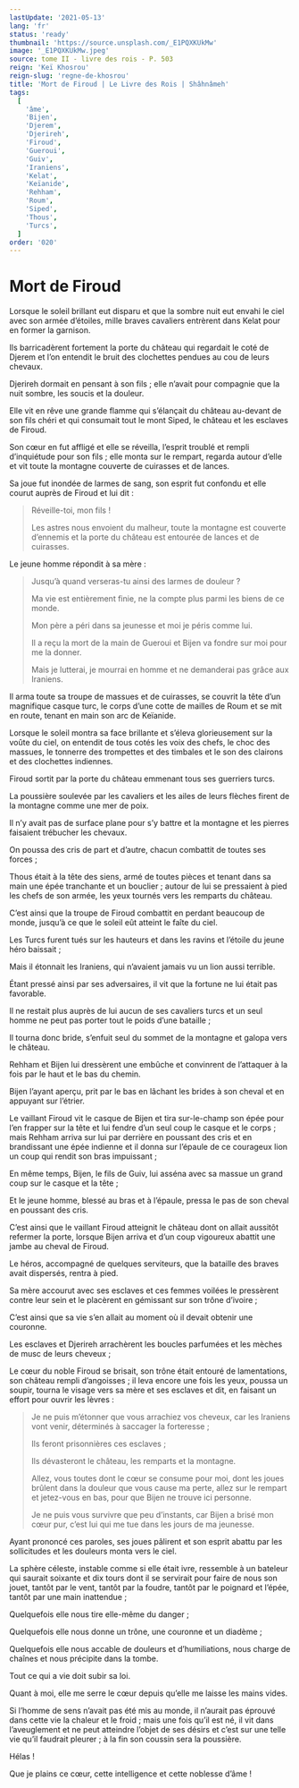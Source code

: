 ```yaml
---
lastUpdate: '2021-05-13'
lang: 'fr'
status: 'ready'
thumbnail: 'https://source.unsplash.com/_E1PQXKUkMw'
image: '_E1PQXKUkMw.jpeg'
source: tome II - livre des rois - P. 503
reign: 'Keï Khosrou'
reign-slug: 'regne-de-khosrou'
title: 'Mort de Firoud | Le Livre des Rois | Shâhnâmeh'
tags:
  [
    'âme',
    'Bijen',
    'Djerem',
    'Djerireh',
    'Firoud',
    'Gueroui',
    'Guiv',
    'Iraniens',
    'Kelat',
    'Keïanide',
    'Rehham',
    'Roum',
    'Siped',
    'Thous',
    'Turcs',
  ]
order: '020'
---
```


# Mort de Firoud

Lorsque le soleil brillant eut disparu et que la sombre nuit eut envahi le ciel avec son armée d’étoiles, mille braves cavaliers entrèrent dans Kelat pour en former la garnison.

Ils barricadèrent fortement la porte du château qui regardait le coté de Djerem et l’on entendit le bruit des clochettes pendues au cou de leurs chevaux.

Djerireh dormait en pensant à son fils ; elle n’avait pour compagnie que la nuit sombre, les soucis et la douleur.

Elle vit en rêve une grande flamme qui s’élançait du château au-devant de son fils chéri et qui consumait tout le mont Siped, le château et les esclaves de Firoud.

Son cœur en fut affligé et elle se réveilla, l’esprit troublé et rempli d’inquiétude pour son fils ; elle monta sur le rempart, regarda autour d’elle et vit toute la montagne couverte de cuirasses et de lances.

Sa joue fut inondée de larmes de sang, son esprit fut confondu et elle courut auprès de Firoud et lui dit :

> Réveille-toi, mon fils !
>
> Les astres nous envoient du malheur, toute la montagne est couverte d’ennemis et la porte du château est entourée de lances et de cuirasses.

Le jeune homme répondit à sa mère :

> Jusqu’à quand verseras-tu ainsi des larmes de douleur ?
>
> Ma vie est entièrement finie, ne la compte plus parmi les biens de ce monde.
>
> Mon père a péri dans sa jeunesse et moi je péris comme lui.
>
> Il a reçu la mort de la main de Gueroui et Bijen va fondre sur moi pour me la donner.
>
> Mais je lutterai, je mourrai en homme et ne demanderai pas grâce aux Iraniens.

Il arma toute sa troupe de massues et de cuirasses, se couvrit la tête d’un magnifique casque turc, le corps d’une cotte de mailles de Roum et se mit en route, tenant en main son arc de Keïanide.

Lorsque le soleil montra sa face brillante et s’éleva glorieusement sur la voûte du ciel, on entendit de tous cotés les voix des chefs, le choc des massues, le tonnerre des trompettes et des timbales et le son des clairons et des clochettes indiennes.

Firoud sortit par la porte du château emmenant tous ses guerriers turcs.

La poussière soulevée par les cavaliers et les ailes de leurs flèches firent de la montagne comme une mer de poix.

Il n’y avait pas de surface plane pour s’y battre et la montagne et les pierres faisaient trébucher les chevaux.

On poussa des cris de part et d’autre, chacun combattit de toutes ses forces ;

Thous était à la tête des siens, armé de toutes pièces et tenant dans sa main une épée tranchante et un bouclier ; autour de lui se pressaient à pied les chefs de son armée, les yeux tournés vers les remparts du château.

C’est ainsi que la troupe de Firoud combattit en perdant beaucoup de monde, jusqu’à ce que le soleil eût atteint le faîte du ciel.

Les Turcs furent tués sur les hauteurs et dans les ravins et l’étoile du jeune héro baissait ;

Mais il étonnait les Iraniens, qui n’avaient jamais vu un lion aussi terrible.

Étant pressé ainsi par ses adversaires, il vit que la fortune ne lui était pas favorable.

Il ne restait plus auprès de lui aucun de ses cavaliers turcs et un seul homme ne peut pas porter tout le poids d’une bataille ;

Il tourna donc bride, s’enfuit seul du sommet de la montagne et galopa vers le château.

Rehham et Bijen lui dressèrent une embûche et convinrent de l’attaquer à la fois par le haut et le bas du chemin.

Bijen l’ayant aperçu, prit par le bas en lâchant les brides à son cheval et en appuyant sur l’étrier.

Le vaillant Firoud vit le casque de Bijen et tira sur-le-champ son épée pour l’en frapper sur la tête et lui fendre d’un seul coup le casque et le corps ; mais Rehham arriva sur lui par derrière en poussant des cris et en brandissant une épée indienne et il donna sur l’épaule de ce courageux lion un coup qui rendit son bras impuissant ;

En même temps, Bijen, le fils de Guiv, lui asséna avec sa massue un grand coup sur le casque et la tête ;

Et le jeune homme, blessé au bras et à l’épaule, pressa le pas de son cheval en poussant des cris.

C’est ainsi que le vaillant Firoud atteignit le château dont on allait aussitôt refermer la porte, lorsque Bijen arriva et d’un coup vigoureux abattit une jambe au cheval de Firoud.

Le héros, accompagné de quelques serviteurs, que la bataille des braves avait dispersés, rentra à pied.

Sa mère accourut avec ses esclaves et ces femmes voilées le pressèrent contre leur sein et le placèrent en gémissant sur son trône d’ivoire ;

C’est ainsi que sa vie s’en allait au moment où il devait obtenir une couronne.

Les esclaves et Djerireh arrachèrent les boucles parfumées et les mèches de musc de leurs cheveux ;

Le cœur du noble Firoud se brisait, son trône était entouré de lamentations, son château rempli d’angoisses ; il leva encore une fois les yeux, poussa un soupir, tourna le visage vers sa mère et ses esclaves et dit, en faisant un effort pour ouvrir les lèvres :

> Je ne puis m’étonner que vous arrachiez vos cheveux, car les Iraniens vont venir, déterminés à saccager la forteresse ;
>
> Ils feront prisonnières ces esclaves ;
>
> Ils dévasteront le château, les remparts et la montagne.
>
> Allez, vous toutes dont le cœur se consume pour moi, dont les joues brûlent dans la douleur que vous cause ma perte, allez sur le rempart et jetez-vous en bas, pour que Bijen ne trouve ici personne.
>
> Je ne puis vous survivre que peu d’instants, car Bijen a brisé mon cœur pur, c’est lui qui me tue dans les jours de ma jeunesse.

Ayant prononcé ces paroles, ses joues pâlirent et son esprit abattu par les sollicitudes et les douleurs monta vers le ciel.

La sphère céleste, instable comme si elle était ivre, ressemble à un bateleur qui saurait soixante et dix tours dont il se servirait pour faire de nous son jouet, tantôt par le vent, tantôt par la foudre, tantôt par le poignard et l’épée, tantôt par une main inattendue ;

Quelquefois elle nous tire elle-même du danger ;

Quelquefois elle nous donne un trône, une couronne et un diadème ;

Quelquefois elle nous accable de douleurs et d’humiliations, nous charge de chaînes et nous précipite dans la tombe.

Tout ce qui a vie doit subir sa loi.

Quant à moi, elle me serre le cœur depuis qu’elle me laisse les mains vides.

Si l’homme de sens n’avait pas été mis au monde, il n’aurait pas éprouvé dans cette vie la chaleur et le froid ; mais une fois qu’il est né, il vit dans l’aveuglement et ne peut atteindre l’objet de ses désirs et c’est sur une telle vie qu’il faudrait pleurer ; à la fin son coussin sera la poussière.

Hélas !

Que je plains ce cœur, cette intelligence et cette noblesse d’âme !
